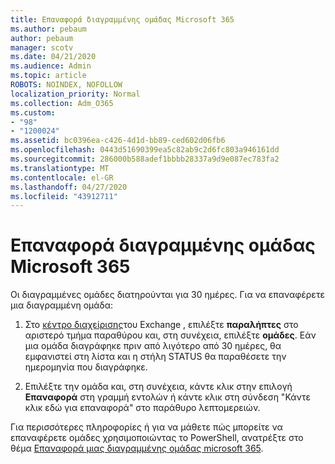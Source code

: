 ```yaml
---
title: Επαναφορά διαγραμμένης ομάδας Microsoft 365
ms.author: pebaum
author: pebaum
manager: scotv
ms.date: 04/21/2020
ms.audience: Admin
ms.topic: article
ROBOTS: NOINDEX, NOFOLLOW
localization_priority: Normal
ms.collection: Adm_O365
ms.custom:
- "98"
- "1200024"
ms.assetid: bc0396ea-c426-4d1d-bb89-ced602d06fb6
ms.openlocfilehash: 0443d51690399ea5c82ab9c2d6fc803a946161dd
ms.sourcegitcommit: 286000b588adef1bbbb28337a9d9e087ec783fa2
ms.translationtype: MT
ms.contentlocale: el-GR
ms.lasthandoff: 04/27/2020
ms.locfileid: "43912711"
---
```

# <a name="restore-a-deleted-microsoft-365-group"></a>Επαναφορά διαγραμμένης ομάδας Microsoft 365

Οι διαγραμμένες ομάδες διατηρούνται για 30 ημέρες. Για να επαναφέρετε μια διαγραμμένη ομάδα:
  
1. Στο [κέντρο διαχείρισης](https://outlook.office365.com/ecp/)του Exchange , επιλέξτε **παραλήπτες** στο αριστερό τμήμα παραθύρου και, στη συνέχεια, επιλέξτε **ομάδες**. Εάν μια ομάδα διαγράφηκε πριν από λιγότερο από 30 ημέρες, θα εμφανιστεί στη λίστα και η στήλη STATUS θα παραθέσετε την ημερομηνία που διαγράφηκε.

2. Επιλέξτε την ομάδα και, στη συνέχεια, κάντε κλικ στην επιλογή **Επαναφορά** στη γραμμή εντολών ή κάντε κλικ στη σύνδεση "Κάντε κλικ εδώ για επαναφορά" στο παράθυρο λεπτομερειών.

Για περισσότερες πληροφορίες ή για να μάθετε πώς μπορείτε να επαναφέρετε ομάδες χρησιμοποιώντας το PowerShell, ανατρέξτε στο θέμα [Επαναφορά μιας διαγραμμένης ομάδας microsoft 365](https://go.microsoft.com/fwlink/?linkid=867802).
  